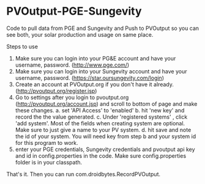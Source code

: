 # PVOutput-PGE-Sungevity
Code to pull data from PGE and Sungevity and Push to PVOutput so you can see both, your solar production and usage on same place.

Steps to use
1. Make sure you can login into your PG&E account and have your username, password. (http://www.pge.com/)
2. Make sure you can login into your Sungevity account and have your username, password. (https://star.oursungevity.com/login)
3. Create an account at PVOutput.org if you don't have it already. (http://pvoutput.org/register.jsp)
4. Go to settings after you login to pvoutput.org (http://pvoutput.org/account.jsp) and scroll to bottom of page and make these changes.
  a. set 'API Access' to 'enabled'
  b. hit 'new key' and record the the value generated.
  c. Under 'registered systems' , click 'add system'. Most of the fields when creating system are optional. Make sure to just give a name to your PV system.
  d. hit save and note the id of your system. You will need key from step b and your system id for this program to work.
5. enter your PGE credentials, Sungevity credentials and pvoutput api key and id in config.properties in the code. Make sure config.properties folder is in  your classpath.

That's it. Then you can run com.droidbytes.RecordPVOutput. 


